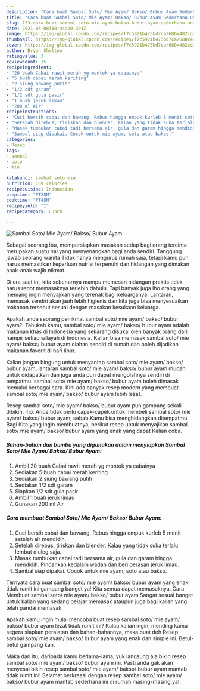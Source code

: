 ```yaml
---
description: "Cara buat Sambal Soto/ Mie Ayam/ Bakso/ Bubur Ayam Sederhana Untuk Jualan"
title: "Cara buat Sambal Soto/ Mie Ayam/ Bakso/ Bubur Ayam Sederhana Untuk Jualan"
slug: 133-cara-buat-sambal-soto-mie-ayam-bakso-bubur-ayam-sederhana-untuk-jualan
date: 2021-06-08T10:44:20.391Z
image: https://img-global.cpcdn.com/recipes/f7c5921b475bd7ca/680x482cq70/sambal-soto-mie-ayam-bakso-bubur-ayam-foto-resep-utama.jpg
thumbnail: https://img-global.cpcdn.com/recipes/f7c5921b475bd7ca/680x482cq70/sambal-soto-mie-ayam-bakso-bubur-ayam-foto-resep-utama.jpg
cover: https://img-global.cpcdn.com/recipes/f7c5921b475bd7ca/680x482cq70/sambal-soto-mie-ayam-bakso-bubur-ayam-foto-resep-utama.jpg
author: Bryan Shelton
ratingvalue: 3
reviewcount: 15
recipeingredient:
- "20 buah Cabai rawit merah yg montok ya cabainya"
- "5 buah cabai merah keriting"
- "2 siung bawang putih"
- "1/2 sdt garam"
- "1/2 sdt gula pasir"
- "1 buah jeruk limau"
- "200 ml Air"
recipeinstructions:
- "Cuci bersih cabai dan bawang. Rebus hingga empuk kurleb 5 menit setelah air mendidih."
- "Setelah direbus, tiriskan dan blender. Kalau yang tidak suka terlalu lembut diuleg saja."
- "Masak tumbukan cabai tadi bersama air, gula dan garam hingga mendidih. Pindahkan kedalam wadah dan beri perasan jeruk limau."
- "Sambal siap dipakai. Cocok untuk mie ayam, soto atau bakso."
categories:
- Resep
tags:
- sambal
- soto
- mie

katakunci: sambal soto mie 
nutrition: 169 calories
recipecuisine: Indonesian
preptime: "PT28M"
cooktime: "PT48M"
recipeyield: "1"
recipecategory: Lunch

---
```



![Sambal Soto/ Mie Ayam/ Bakso/ Bubur Ayam](https://img-global.cpcdn.com/recipes/f7c5921b475bd7ca/680x482cq70/sambal-soto-mie-ayam-bakso-bubur-ayam-foto-resep-utama.jpg)

Sebagai seorang ibu, mempersiapkan masakan sedap bagi orang tercinta merupakan suatu hal yang menyenangkan bagi anda sendiri. Tanggung jawab seorang  wanita Tidak hanya mengurus rumah saja, tetapi kamu pun harus memastikan keperluan nutrisi terpenuhi dan hidangan yang dimakan anak-anak wajib nikmat.

Di era  saat ini, kita sebenarnya mampu memesan hidangan praktis tidak harus repot memasaknya terlebih dahulu. Tapi banyak juga lho orang yang memang ingin menyajikan yang terenak bagi keluarganya. Lantaran, memasak sendiri akan jauh lebih higienis dan kita juga bisa menyesuaikan makanan tersebut sesuai dengan masakan kesukaan keluarga. 



Apakah anda seorang penikmat sambal soto/ mie ayam/ bakso/ bubur ayam?. Tahukah kamu, sambal soto/ mie ayam/ bakso/ bubur ayam adalah makanan khas di Indonesia yang sekarang disukai oleh banyak orang dari hampir setiap wilayah di Indonesia. Kalian bisa memasak sambal soto/ mie ayam/ bakso/ bubur ayam olahan sendiri di rumah dan boleh dijadikan makanan favorit di hari libur.

Kalian jangan bingung untuk menyantap sambal soto/ mie ayam/ bakso/ bubur ayam, lantaran sambal soto/ mie ayam/ bakso/ bubur ayam mudah untuk didapatkan dan juga anda pun dapat mengolahnya sendiri di tempatmu. sambal soto/ mie ayam/ bakso/ bubur ayam boleh dimasak memalui berbagai cara. Kini ada banyak resep modern yang membuat sambal soto/ mie ayam/ bakso/ bubur ayam lebih lezat.

Resep sambal soto/ mie ayam/ bakso/ bubur ayam pun gampang sekali dibikin, lho. Anda tidak perlu capek-capek untuk membeli sambal soto/ mie ayam/ bakso/ bubur ayam, sebab Kamu bisa menghidangkan ditempatmu. Bagi Kita yang ingin membuatnya, berikut resep untuk menyajikan sambal soto/ mie ayam/ bakso/ bubur ayam yang enak yang dapat Kalian coba.

<!--inarticleads1-->

##### Bahan-bahan dan bumbu yang digunakan dalam menyiapkan Sambal Soto/ Mie Ayam/ Bakso/ Bubur Ayam:

1. Ambil 20 buah Cabai rawit merah yg montok ya cabainya
1. Sediakan 5 buah cabai merah keriting
1. Sediakan 2 siung bawang putih
1. Sediakan 1/2 sdt garam
1. Siapkan 1/2 sdt gula pasir
1. Ambil 1 buah jeruk limau
1. Gunakan 200 ml Air




<!--inarticleads2-->

##### Cara membuat Sambal Soto/ Mie Ayam/ Bakso/ Bubur Ayam:

1. Cuci bersih cabai dan bawang. Rebus hingga empuk kurleb 5 menit setelah air mendidih.
1. Setelah direbus, tiriskan dan blender. Kalau yang tidak suka terlalu lembut diuleg saja.
1. Masak tumbukan cabai tadi bersama air, gula dan garam hingga mendidih. Pindahkan kedalam wadah dan beri perasan jeruk limau.
1. Sambal siap dipakai. Cocok untuk mie ayam, soto atau bakso.




Ternyata cara buat sambal soto/ mie ayam/ bakso/ bubur ayam yang enak tidak rumit ini gampang banget ya! Kita semua dapat memasaknya. Cara Membuat sambal soto/ mie ayam/ bakso/ bubur ayam Sangat sesuai banget untuk kalian yang sedang belajar memasak ataupun juga bagi kalian yang telah pandai memasak.

Apakah kamu ingin mulai mencoba buat resep sambal soto/ mie ayam/ bakso/ bubur ayam lezat tidak rumit ini? Kalau kalian ingin, mending kamu segera siapkan peralatan dan bahan-bahannya, maka buat deh Resep sambal soto/ mie ayam/ bakso/ bubur ayam yang enak dan simple ini. Betul-betul gampang kan. 

Maka dari itu, daripada kamu berlama-lama, yuk langsung aja bikin resep sambal soto/ mie ayam/ bakso/ bubur ayam ini. Pasti anda gak akan menyesal bikin resep sambal soto/ mie ayam/ bakso/ bubur ayam mantab tidak rumit ini! Selamat berkreasi dengan resep sambal soto/ mie ayam/ bakso/ bubur ayam mantab sederhana ini di rumah masing-masing,ya!.

